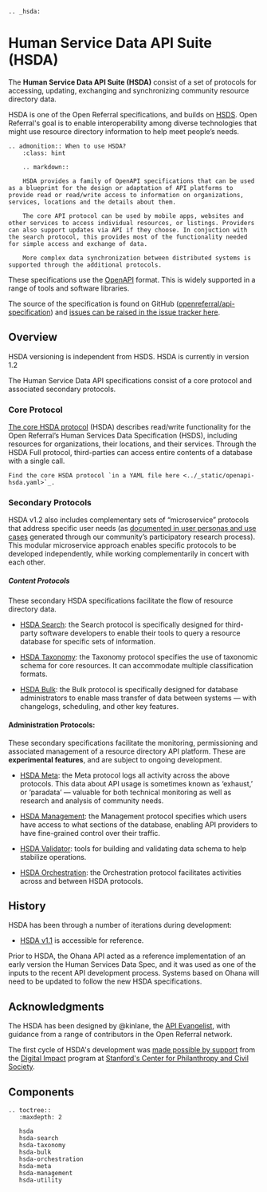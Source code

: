 ```{eval-rst}
.. _hsda:
```

# Human Service Data API Suite (HSDA)

The **Human Service Data API Suite (HSDA)** consist of a set of protocols for accessing, updating, exchanging and synchronizing community resource directory data.

HSDA is one of the Open Referral specifications, and builds on [HSDS](hsds). Open Referral's goal is to enable interoperability among diverse technologies that might use resource directory information to help meet people’s needs.

```{eval-rst}
.. admonition:: When to use HSDA?
    :class: hint
    
    .. markdown::

    HSDA provides a family of OpenAPI specifications that can be used as a blueprint for the design or adaptation of API platforms to provide read or read/write access to information on organizations, services, locations and the details about them.

    The core API protocol can be used by mobile apps, websites and other services to access individual resources, or listings. Providers can also support updates via API if they choose. In conjuction with the search protocol, this provides most of the functionality needed for simple access and exchange of data.

    More complex data synchronization between distributed systems is supported through the additional protocols. 

```

These specifications use the [OpenAPI](https://www.openapis.org/) format. This is widely supported in a range of tools and software libraries. 

The source of the specification is found on GitHub ([openreferral/api-specification](https://github.com/openreferral/api-specification)) and [issues can be raised in the issue tracker here](https://github.com/openreferral/api-specification/issues).

## Overview

HSDA versioning is independent from HSDS. HSDA is currently in version 1.2 

The Human Service Data API specifications consist of a core protocol and associated secondary protocols. 

### Core Protocol

[The core HSDA protocol](hsda-spec) (HSDA) describes read/write functionality for the Open Referral’s Human Services Data Specification (HSDS), including resources for organizations, their locations, and their services. Through the HSDA Full protocol, third-parties can access entire contents of a database with a single call. 

```{eval-rst}
Find the core HSDA protocol `in a YAML file here <../_static/openapi-hsda.yaml>`_.
```

### Secondary Protocols

HSDA v1.2 also includes complementary sets of “microservice” protocols that address specific user needs (as [documented in user personas and use cases](https://docs.google.com/document/d/1aodu4BUDVbUwVD02zlFs0WkCMn3UQEX1VHyI8ej6BCU/edit) generated through our community’s participatory research process). This modular microservice approach enables specific protocols to be developed independently, while working complementarily in concert with each other.

##### Content Protocols

These secondary HSDA specifications facilitate the flow of resource directory data. 

* [HSDA Search](hsda-search): the Search protocol is specifically designed for third-party software developers to enable their tools to query a resource database for specific sets of information.

* [HSDA Taxonomy](hsda-taxonomy): the Taxonomy protocol specifies the use of taxonomic schema for core resources. It can accommodate multiple classification formats.

* [HSDA Bulk](hsda-bulk): the Bulk protocol is specifically designed for database administrators to enable mass transfer of data between systems — with changelogs, scheduling, and other key features.

#### Administration Protocols: 
These secondary specifications facilitate the monitoring, permissioning and associated management of a resource directory API platform. These are **experimental features**, and are subject to ongoing development.

* [HSDA Meta](hsda-meta): the Meta protocol logs all activity across the above protocols. This data about API usage is sometimes known as ‘exhaust,’ or ‘paradata’ — valuable for both technical monitoring as well as research and analysis of community needs.

* [HSDA Management](hsda-management): the Management protocol specifies which users have access to what sections of the database, enabling API providers to have fine-grained control over their traffic.

* [HSDA Validator](hsda-utility): tools for building and validating data schema to help stabilize operations.

* [HSDA Orchestration](hsda-orchestration): the Orchestration protocol facilitates activities across  and between HSDA protocols.


## History

HSDA has been through a number of iterations during development:

* [HSDA v1.1](https://openreferral.github.io/api-specification/v1.1/openapi.yaml) is accessible for reference.

Prior to HSDA, the Ohana API acted as a reference implementation of an early version the Human Services Data Spec, and it was used as one of the inputs to the recent API development process. Systems based on Ohana will need to be updated to follow the new HSDA specifications. 

## Acknowledgments 

The HSDA has been designed by @kinlane, the [API Evangelist](https://apievangelist.com), with guidance from a range of contributors in the Open Referral network. 

The first cycle of HSDA's development was [made possible by support](https://openreferral.org/the-open-referral-api-project/) from the [Digital Impact](https://digitalimpact.org/about/) program at [Stanford's Center for Philanthropy and Civil Society](https://pacscenter.stanford.edu/).


## Components

```{eval-rst}
.. toctree::
   :maxdepth: 2

   hsda
   hsda-search
   hsda-taxonomy
   hsda-bulk
   hsda-orchestration
   hsda-meta
   hsda-management
   hsda-utility

```
